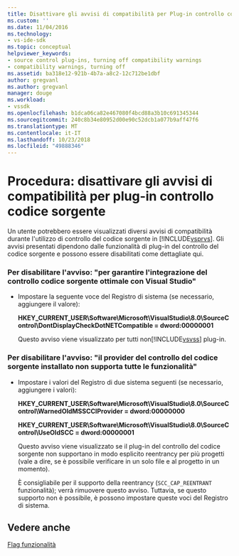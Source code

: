 ```yaml
---
title: Disattivare gli avvisi di compatibilità per Plug-in controllo codice sorgente | Microsoft Docs
ms.custom: ''
ms.date: 11/04/2016
ms.technology:
- vs-ide-sdk
ms.topic: conceptual
helpviewer_keywords:
- source control plug-ins, turning off compatibility warnings
- compatibility warnings, turning off
ms.assetid: ba318e12-921b-4b7a-a8c2-12c712be1dbf
author: gregvanl
ms.author: gregvanl
manager: douge
ms.workload:
- vssdk
ms.openlocfilehash: b1dca06ca82e467080f4bcd88a3b10c691345344
ms.sourcegitcommit: 240c8b34e80952d00e90c52dcb1a077b9aff47f6
ms.translationtype: MT
ms.contentlocale: it-IT
ms.lasthandoff: 10/23/2018
ms.locfileid: "49888346"
---
```

# <a name="how-to-turn-off-compatibility-warnings-for-source-control-plug-ins"></a>Procedura: disattivare gli avvisi di compatibilità per plug-in controllo codice sorgente
Un utente potrebbero essere visualizzati diversi avvisi di compatibilità durante l'utilizzo di controllo del codice sorgente in [!INCLUDE[vsprvs](../code-quality/includes/vsprvs_md.md)]. Gli avvisi presentati dipendono dalle funzionalità di plug-in del controllo del codice sorgente e possono essere disabilitati come dettagliate qui.  
  
### <a name="to-disable-the-warning-to-ensure-optimal-source-control-integration-with-visual-studio"></a>Per disabilitare l'avviso: "per garantire l'integrazione del controllo codice sorgente ottimale con Visual Studio"  
  
- Impostare la seguente voce del Registro di sistema (se necessario, aggiungere il valore):  
  
   **HKEY_CURRENT_USER\Software\Microsoft\VisualStudio\8.0\SourceControl\DontDisplayCheckDotNETCompatible = dword:00000001**  
  
   Questo avviso viene visualizzato per tutti non[!INCLUDE[vsvss](../extensibility/includes/vsvss_md.md)] plug-in.  
  
### <a name="to-disable-the-warning-the-installed-source-control-provider-does-not-support-all-the-capabilities"></a>Per disabilitare l'avviso: "il provider del controllo del codice sorgente installato non supporta tutte le funzionalità"  
  
-   Impostare i valori del Registro di due sistema seguenti (se necessario, aggiungere i valori):  
  
     **HKEY_CURRENT_USER\Software\Microsoft\VisualStudio\8.0\SourceControl\WarnedOldMSSCCIProvider = dword:00000000**  
  
    **HKEY_CURRENT_USER\Software\Microsoft\VisualStudio\8.0\SourceControl\UseOldSCC = dword:00000001**  
  
     Questo avviso viene visualizzato se il plug-in del controllo del codice sorgente non supportano in modo esplicito reentrancy per più progetti (vale a dire, se è possibile verificare in un solo file e al progetto in un momento).  
  
     È consigliabile per il supporto della reentrancy (`SCC_CAP_REENTRANT` funzionalità); verrà rimuovere questo avviso. Tuttavia, se questo supporto non è possibile, è possono impostare queste voci del Registro di sistema.  
  
## <a name="see-also"></a>Vedere anche  
 [Flag funzionalità](../extensibility/capability-flags.md)